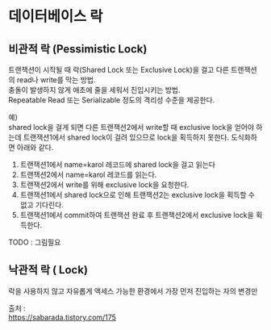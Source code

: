 
# 데이터베이스 락

## 비관적 락 (Pessimistic Lock)
트랜잭션이 시작될 때 락(Shared Lock 또는 Exclusive Lock)을 걸고 다른 트랜잭션의 read나 write를 막는 방법. <br/>
충돌이 발생하지 않게 애초에 줄을 세워서 진입시키는 방법. <br/>
Repeatable Read 또는 Serializable 정도의 격리성 수준을 제공한다. <br/>

예) <br/>
shared lock을 걸게 되면 다른 트랜잭션2에서 write할 때 exclusive lock을 얻어야 하는데 트랜잭션1에서 shared lock이 걸려
있으므로 lock을 획득하지 못한다. 도식화하면 아래와 같다.
1. 트랜잭션1에서 name=karol 레코드에 shared lock을 걸고 읽는다
2. 트랜잭션2에서 name=karol 레코드를 읽는다.
3. 트랜잭션2에서 write를 위해 exclusive lock을 요청한다.
4. 트랜잭션1에서 shared lock으로 인해 트랜잭션2는 exclusive lock을 획득할 수 없고 기다린다.
5. 트랜잭션1에서 commit하여 트랜잭션 완료 후 트랜잭션2에서 exclusive lock을 획득한다.

TODO : 그림필요 <br/>

## 낙관적 락 ( Lock)
락을 사용하지 않고 자유롭게 액세스 가능한 환경에서 가장 먼저 진입하는 자의 변경만 



출처 : <br/>
https://sabarada.tistory.com/175 <br/>



